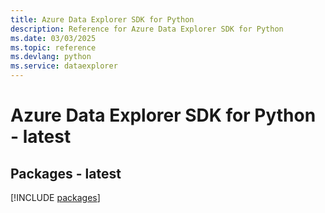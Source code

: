 ```yaml
---
title: Azure Data Explorer SDK for Python
description: Reference for Azure Data Explorer SDK for Python
ms.date: 03/03/2025
ms.topic: reference
ms.devlang: python
ms.service: dataexplorer
---
```

# Azure Data Explorer SDK for Python - latest
## Packages - latest
[!INCLUDE [packages](data-explorer-index.md)]